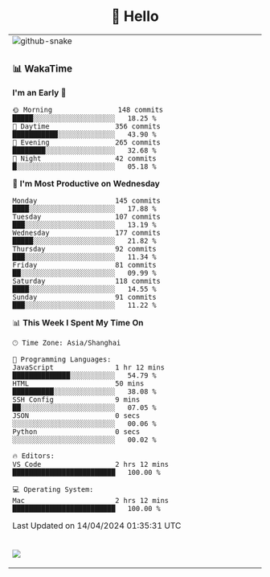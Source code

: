 <div align="center">

# 🙋 Hello

<table>

  <tr>
  <td>
    <img
  alt="github-snake"
  src="profile-snake-contrib/github-user-contribution.svg"
/>
  </td>
</tr>

<tr><td>

### 📊 WakaTime

<!--START_SECTION:waka-->
**I'm an Early 🐤** 

```text
🌞 Morning                148 commits         █████░░░░░░░░░░░░░░░░░░░░   18.25 % 
🌆 Daytime                356 commits         ███████████░░░░░░░░░░░░░░   43.90 % 
🌃 Evening                265 commits         ████████░░░░░░░░░░░░░░░░░   32.68 % 
🌙 Night                  42 commits          █░░░░░░░░░░░░░░░░░░░░░░░░   05.18 % 
```
📅 **I'm Most Productive on Wednesday** 

```text
Monday                   145 commits         ████░░░░░░░░░░░░░░░░░░░░░   17.88 % 
Tuesday                  107 commits         ███░░░░░░░░░░░░░░░░░░░░░░   13.19 % 
Wednesday                177 commits         █████░░░░░░░░░░░░░░░░░░░░   21.82 % 
Thursday                 92 commits          ███░░░░░░░░░░░░░░░░░░░░░░   11.34 % 
Friday                   81 commits          ██░░░░░░░░░░░░░░░░░░░░░░░   09.99 % 
Saturday                 118 commits         ████░░░░░░░░░░░░░░░░░░░░░   14.55 % 
Sunday                   91 commits          ███░░░░░░░░░░░░░░░░░░░░░░   11.22 % 
```


📊 **This Week I Spent My Time On** 

```text
🕑︎ Time Zone: Asia/Shanghai

💬 Programming Languages: 
JavaScript               1 hr 12 mins        ██████████████░░░░░░░░░░░   54.79 % 
HTML                     50 mins             ██████████░░░░░░░░░░░░░░░   38.08 % 
SSH Config               9 mins              ██░░░░░░░░░░░░░░░░░░░░░░░   07.05 % 
JSON                     0 secs              ░░░░░░░░░░░░░░░░░░░░░░░░░   00.06 % 
Python                   0 secs              ░░░░░░░░░░░░░░░░░░░░░░░░░   00.02 % 

🔥 Editors: 
VS Code                  2 hrs 12 mins       █████████████████████████   100.00 % 

💻 Operating System: 
Mac                      2 hrs 12 mins       █████████████████████████   100.00 % 
```


 Last Updated on 14/04/2024 01:35:31 UTC
<!--END_SECTION:waka-->

</td></tr>
<td>
  <!-- programming tool icon 编程工具图标 -->

<img src="https://skillicons.dev/icons?i=sass,ts,jest,express,nuxt,firebase,gatsby,js,vue,react,redux,docker,discord,mongodb,stackoverflow,idea,git,vscode,github,gitlab,figma,vite,svg,next,gulp,webpack,bootstrap,jquery,swift,prisma" /><br>

  </td>
</table>
